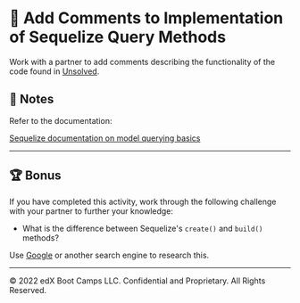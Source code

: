 # 📐 Add Comments to Implementation of Sequelize Query Methods

Work with a partner to add comments describing the functionality of the code found in [Unsolved](./Unsolved/routes/api/bookRoutes.js).

## 📝 Notes

Refer to the documentation: 

[Sequelize documentation on model querying basics](https://sequelize.org/master/manual/model-querying-basics.html)

---

## 🏆 Bonus

If you have completed this activity, work through the following challenge with your partner to further your knowledge:

* What is the difference between Sequelize's `create()` and `build()` methods?

Use [Google](https://www.google.com) or another search engine to research this.

---
© 2022 edX Boot Camps LLC. Confidential and Proprietary. All Rights Reserved.
